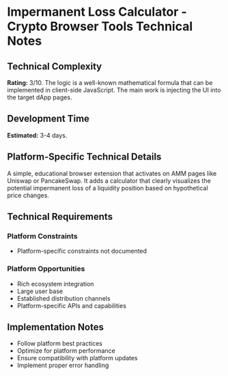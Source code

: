 # Impermanent Loss Calculator - Crypto Browser Tools Technical Notes

## Technical Complexity
**Rating:** 3/10. The logic is a well-known mathematical formula that can be implemented in client-side JavaScript. The main work is injecting the UI into the target dApp pages.

## Development Time
**Estimated:** 3-4 days.

## Platform-Specific Technical Details
A simple, educational browser extension that activates on AMM pages like Uniswap or PancakeSwap. It adds a calculator that clearly visualizes the potential impermanent loss of a liquidity position based on hypothetical price changes.

## Technical Requirements

### Platform Constraints
- Platform-specific constraints not documented

### Platform Opportunities
- Rich ecosystem integration
- Large user base
- Established distribution channels
- Platform-specific APIs and capabilities

## Implementation Notes
- Follow platform best practices
- Optimize for platform performance
- Ensure compatibility with platform updates
- Implement proper error handling
